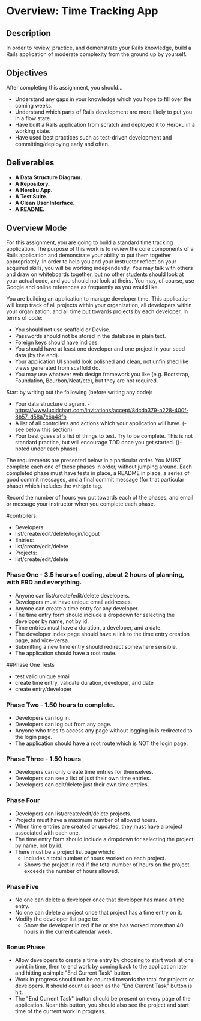 # Overview: Time Tracking App

## Description

In order to review, practice, and demonstrate your Rails knowledge, build a Rails application of moderate complexity from the ground up by yourself.

## Objectives

After completing this assignment, you should...

* Understand any gaps in your knowledge which you hope to fill over the coming weeks.
* Understand which parts of Rails development are more likely to put you in a flow state.
* Have built a Rails application from scratch and deployed it to Heroku in a working state.
* Have used best practices such as test-driven development and committing/deploying early and often.

## Deliverables

* **A Data Structure Diagram.**
* **A Repository.**
* **A Heroku App.**
* **A Test Suite.**
* **A Clean User Interface.**
* **A README.**

## Overview Mode

For this assignment, you are going to build a standard time tracking application.  The purpose of this work is to review the core components of a Rails application and demonstrate your ability to put them together appropriately.  In order to help you and your instructor reflect on your acquired skills, you will be working independently.  You may talk with others and draw on whiteboards together, but no other students should look at your actual code, and you should not look at theirs.  You may, of course, use Google and online references as frequently as you would like.

You are building an application to manage developer time.  This application will keep track of all projects within your organization, all developers within your organization, and all time put towards projects by each developer.  In terms of code:

* You should not use scaffold or Devise.
* Passwords should not be stored in the database in plain text.
* Foreign keys should have indices.
* You should have at least one developer and one project in your seed data (by the end).
* Your application UI should look polished and clean, not unfinished like views generated from scaffold do.
* You may use whatever web design framework you like (e.g. Bootstrap, Foundation, Bourbon/Neat/etc), but they are not required.

Start by writing out the following (before writing any code):

* Your data structure diagram.  - https://www.lucidchart.com/invitations/accept/8dcda379-a228-400f-8b57-d58a7c6a48fb
* A list of all controllers and actions which your application will have. (- see below this section)
* Your best guess at a list of things to test.  Try to be complete.  This is not standard practice, but will encourage TDD once you get started. ()-noted under each phase)

The requirements are presented below in a particular order.  You MUST complete each one of these phases in order, without jumping around.  Each completed phase must have tests in place, a README in place, a series of good commit messages, and a final commit message (for that particular phase) which includes the `#shipit` tag.

Record the number of hours you put towards each of the phases, and email or message your instructor when you complete each phase.

#controllers:

  * Developers:
  * list/create/edit/delete/login/logout
  * Entries:
  * list/create/edit/delete
  * Projects:
  * list/create/edit/delete

### Phase One - 3.5 hours of coding, about 2 hours of planning, with ERD and everything.

* Anyone can list/create/edit/delete developers.
* Developers must have unique email addresses.
* Anyone can create a time entry for any developer.
* The time entry form should include a dropdown for selecting the developer by name, not by id.
* Time entries must have a duration, a developer, and a date.
* The developer index page should have a link to the time entry creation page, and vice-versa.
* Submitting a new time entry should redirect somewhere sensible.
* The application should have a root route.

##Phase One Tests
* test valid unique email
* create time entry, validate duration, developer, and date
* create entry/developer


### Phase Two - 1.50 hours to complete.

* Developers can log in.
* Developers can log out from any page.
* Anyone who tries to access any page without logging in is redirected to the login page.
* The application should have a root route which is NOT the login page.

### Phase Three - 1.50 hours

* Developers can only create time entries for themselves.
* Developers can see a list of just their own time entries.
* Developers can edit/delete just their own time entries.

### Phase Four

* Developers can list/create/edit/delete projects.
* Projects must have a maximum number of allowed hours.
* When time entries are created or updated, they must have a project associated with each one.  
* The time entry form should include a dropdown for selecting the project by name, not by id.
* There must be a project list page which:
  * Includes a total number of hours worked on each project.
  * Shows the project in red if the total number of hours on the project exceeds the number of hours allowed.

### Phase Five

* No one can delete a developer once that developer has made a time entry.
* No one can delete a project once that project has a time entry on it.
* Modify the developer list page to:
  * Show the developer in red if he or she has worked more than 40 hours in the current calendar week.

### Bonus Phase

* Allow developers to create a time entry by choosing to start work at one point in time, then to end work by coming back to the application later and hitting a simple "End Current Task" button.
* Work in progress should not be counted towards the total for projects or developers.  It should count as soon as the "End Current Task" button is hit.
* The "End Current Task" button should be present on every page of the application.  Near this button, you should also see the project and start time of the current work in progress.
